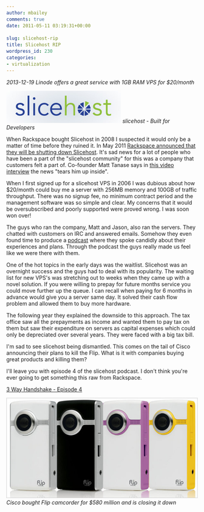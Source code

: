 ```yaml
---
author: mbailey
comments: true
date: 2011-05-11 03:19:31+00:00

slug: slicehost-rip
title: Slicehost RIP
wordpress_id: 230
categories:
- virtualization
---
```


*2013-12-19 Linode offers a great service with 1GB RAM VPS for $20/month*

[![slicehost - Built for Developers](../images/slicehost1.jpg)](http://slicehost.com)
*slicehost - Built for Developers*

When Rackspace bought Slicehost in 2008 I suspected it would only be a matter
of time before they ruined it. In May 2011 [Rackspace announced that they will
be shutting down Slicehost][1]. It's sad news for a lot of people who have been
a part of the "slicehost community" for this was a company that customers felt
a part of. Co-founder Matt Tanase says in [this video interview][2] the news
"tears him up inside".

When I first signed up for a slicehost VPS in 2006 I was dubious about how
$20/month could buy me a server with 256MB memory and 100GB of traffic
throughput. There was no signup fee, no minimum contract period and the
management software was so simple and clear. My concerns that it would be
oversubscribed and poorly supported were proved wrong. I was soon won over!

The guys who ran the company, Matt and Jason, also ran the servers. They
chatted with customers on IRC and answered emails. Somehow they even found time
to produce a [podcast](http://podcast.slicehost.com) where they spoke candidly
about their experiences and plans. Through the podcast the guys really made us
feel like we were there with them.

One of the hot topics in the early days was the waitlist. Slicehost was an
overnight success and the guys had to deal with its popularity. The waiting
list for new VPS's was stretching out to weeks when they came up with a novel
solution. If you were willing to prepay for future months service you could
move further up the queue. I can recall when paying for 6 months in advance
would give you a server same day. It solved their cash flow problem and allowed
them to buy more hardware.

The following year they explained the downside to this approach. The tax office
saw all the prepayments as income and wanted them to pay tax on them but saw
their expenditure on servers as capital expenses which could only be
depreciated over several years. They were faced with a big tax bill.

I'm sad to see slicehost being dismantled. This comes on the tail of Cisco
announcing their plans to kill the Flip. What is it with companies buying great
products and killing them?

I'll leave you with episode 4 of the slicehost podcast. I don't think you're
ever going to get something this raw from Rackspace.

[3 Way Handshake - Episode 4](../images/2011-05-11-slicehost-rip/episode_4.mp3)

[![Cisco bought Flip camcorder for $580 million and is closing it down](../images/flip.jpg)](http://www.nytimes.com/2011/04/13/technology/13flip.html)
*Cisco bought Flip camcorder for $580 million and is closing it down*

[1]: http://gigaom.com/cloud/rackspace-shutters-slicehost-for-openstack-future/
[2]: http://thestartupfoundry.com/2011/05/05/matt-tanase-a-founder-of-slicehost-on-rackspaces-decision-to-kill-slicehost/
